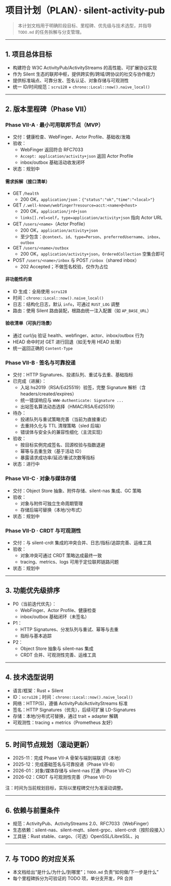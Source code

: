 # 项目计划（PLAN）· silent-activity-pub

> 本计划文档用于明确阶段目标、里程碑、优先级与技术选型，并指导 `TODO.md` 的任务拆解与分支管理。

---

## 1. 项目总体目标

- 构建符合 W3C ActivityPub/ActivityStreams 的高性能、可扩展协议实现
- 作为 Silent 生态的联邦中枢，提供跨实例/跨域/跨协议的社交与协作能力
- 提供标准端点、可靠分发、签名认证、对象存储与可观测性
- 统一 ID/时间规范：`scru128` + `chrono::Local::now().naive_local()`

---

## 2. 版本里程碑（Phase VII）

### Phase VII-A · 最小可用联邦节点（MVP）
- 交付：健康检查、WebFinger、Actor Profile、基础收/发箱
- 验收：
  - WebFinger 返回符合 RFC7033
  - `Accept: application/activity+json` 返回 Actor Profile
  - inbox/outbox 基础活动收发闭环
- 状态：规划中

#### 需求拆解（接口清单）

- GET `/health`
  - 200 OK，`application/json`：`{"status":"ok","time":"<local>"}`
- GET `/.well-known/webfinger?resource=acct:<name>@<host>`
  - 200 OK，`application/jrd+json`
  - `links[].rel=self`，`type=application/activity+json` 指向 Actor URL
- GET `/users/<name>`（Actor Profile）
  - 200 OK，`application/activity+json`
  - 至少包含：`@context`、`id`、`type=Person`、`preferredUsername`、`inbox`、`outbox`
- GET `/users/<name>/outbox`
  - 200 OK，`application/activity+json`，`OrderedCollection` 空集合即可
- POST `/users/<name>/inbox` 与 POST `/inbox`（shared inbox）
  - 202 Accepted；不做签名校验，仅作为占位

#### 非功能性约束

- ID 生成：全局使用 `scru128`
- 时间：`chrono::Local::now().naive_local()`
- 日志：结构化日志，默认 `info`，可通过 `RUST_LOG` 调整
- 路由：使用 Silent 路由装配，根路由统一注入配置（如 `AP_BASE_URL`）

#### 验收清单（可执行场景）

- 通过 curl/jq 验证 health、webfinger、actor、inbox/outbox 行为
- HEAD 命中时对 GET 进行回退（如无专用 HEAD 处理）
- 统一返回正确的 `Content-Type`

### Phase VII-B · 签名与可靠投递
- 交付：HTTP Signatures、投递队列、重试与去重、基础指标
- 已完成（进展）：
  - 入站 hs2019（RSA/Ed25519）验签，完整 Signature 解析（含 headers/created/expires）
  - 统一错误响应与 `WWW-Authenticate: Signature ...`
  - 出站签名算法动态选择（HMAC/RSA/Ed25519）
- 待办：
  - 投递队列与重试策略完善（当前为直接重试）
  - 去重持久化与 TTL 清理策略（sled 后端）
  - 错误体与安全头的兼容性细化（主流实现）
- 验收：
  - 按目标实例完成签名、回源校验与指数退避
  - 幂等与去重生效（基于活动 ID）
  - 暴露请求成功率/延迟/重试次数等指标
- 状态：进行中

### Phase VII-C · 对象与媒体存储
- 交付：Object Store 抽象、附件存储、silent-nas 集成、GC 策略
- 验收：
  - 对象与附件可独立生命周期管理
  - 存储后端可替换（本地/分布式）
- 状态：规划中

### Phase VII-D · CRDT 与可观测性
- 交付：与 silent-crdt 集成的冲突合并、日志/指标/追踪完善、运维工具
- 验收：
  - 对象冲突可通过 CRDT 策略达成最终一致
  - tracing、metrics、logs 可用于定位联邦链路问题
- 状态：规划中

---

## 3. 功能优先级排序

- P0（当前迭代优先）：
  - WebFinger、Actor Profile、健康检查
  - inbox/outbox 基础闭环（未签名）
- P1：
  - HTTP Signatures、分发队列与重试、幂等与去重
  - 指标与基本追踪
- P2：
  - Object Store 抽象与 silent-nas 集成
  - CRDT 合并、可观测性完善、运维工具

---

## 4. 技术选型说明

- 语言/框架：Rust + Silent
- ID：`scru128`；时间：`chrono::Local::now().naive_local()`
- 网络：HTTP(S)，遵循 ActivityPub/ActivityStreams 标准
- 签名：HTTP Signatures（优先），后续可扩展 LD-Signatures
- 存储：本地/分布式可替换，通过 trait + adapter 解耦
- 可观测性：tracing + metrics（Prometheus 友好）

---

## 5. 时间节点规划（滚动更新）

- 2025-11：完成 Phase VII-A 骨架与端到端联调（本地）
- 2025-12：完成基础签名与可靠投递（Phase VII-B）
- 2026-01：对象/媒体存储与 silent-nas 打通（Phase VII-C）
- 2026-02：CRDT 与可观测性完善（Phase VII-D）

注：时间为当前规划目标，实际以里程碑交付为准滚动调整。

---

## 6. 依赖与前置条件

- 规范：ActivityPub、ActivityStreams 2.0、RFC7033（WebFinger）
- 生态依赖：silent-nas、silent-mqtt、silent-grpc、silent-crdt（按阶段接入）
- 工具链：Rust stable、cargo、（可选）OpenSSL/LibreSSL、jq

---

## 7. 与 TODO 的对应关系

- 本文档给出“是什么/为什么/到哪里”；`TODO.md` 负责“如何做/下一步是什么”
- 每个里程碑拆分为可验证的 TODO 项，单分支开发，PR 合并
